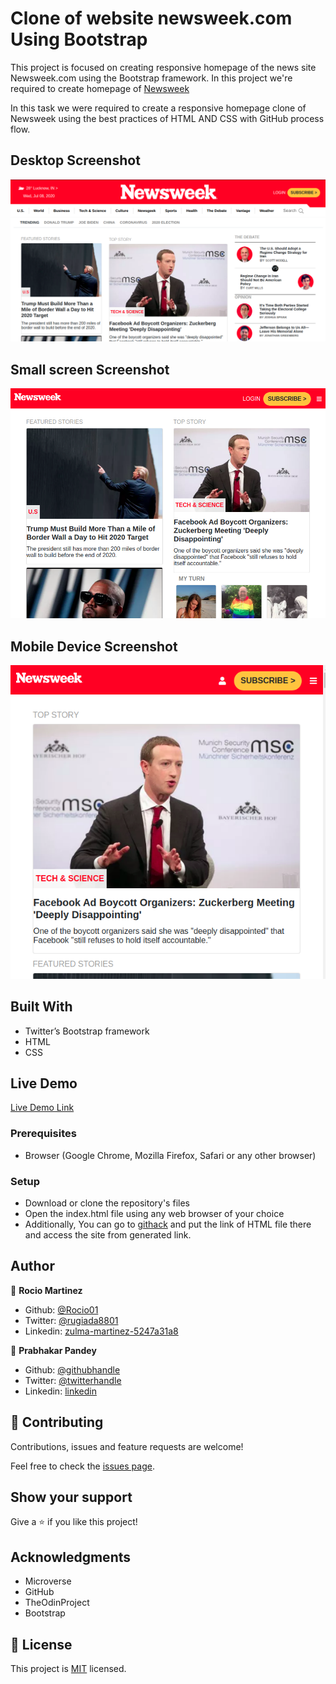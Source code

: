 # Clone of website newsweek.com Using Bootstrap

> 
This project is focused on creating responsive homepage of the news site Newsweek.com using the Bootstrap framework. In this project we're required to create homepage of [Newsweek](https://www.newsweek.com/)

In this task we were required to create a responsive homepage clone of Newsweek using the best practices of HTML AND CSS with GitHub process flow.

## Desktop Screenshot

![screenshot](./images/Desktop_Screenshot_Newsweek.png)

## Small screen Screenshot

![screenshot](./images/Small_Devices_Screenshot.png)

## Mobile Device Screenshot
![screenshot](./images/Mobile_Screenshot_Newsweek.png)

## Built With

- Twitter’s Bootstrap framework
- HTML
- CSS

## Live Demo

[Live Demo Link](https://rawcdn.githack.com/Rocio01/Using-Bootstrap/7f17872a78c8abf7a56cfebcab8d6643aa55f7ff/index.html)


### Prerequisites

- Browser (Google Chrome, Mozilla Firefox, Safari or any other browser)

### Setup

- Download or clone the repository's files
- Open the index.html file using any web browser of your choice
- Additionally, You can go to [githack](https://raw.githack.com) and put the link of HTML file there and access the site from generated link.

## Author

👤 **Rocio Martinez**

- Github: [@Rocio01](https://github.com/Rocio01)
- Twitter: [@rugiada8801](https://twitter.com/rugiada8801)
- Linkedin: [zulma-martinez-5247a31a8](https://www.linkedin.com/in/zulma-martinez-5247a31a8/)

👤 **Prabhakar Pandey**

- Github: [@githubhandle](https://github.com/Prabhakarzx)
- Twitter: [@twitterhandle](https://twitter.com/prabhakarzx)
- Linkedin: [linkedin](https://www.linkedin.com/in/prabhakarzx/)

## 🤝 Contributing

Contributions, issues and feature requests are welcome!

Feel free to check the [issues page](https://github.com/Rocio01/Using-Bootstrap/issues).

## Show your support

Give a ⭐️ if you like this project!

## Acknowledgments

- Microverse
- GitHub
- TheOdinProject
- Bootstrap

## 📝 License

This project is [MIT](lic.url) licensed.
